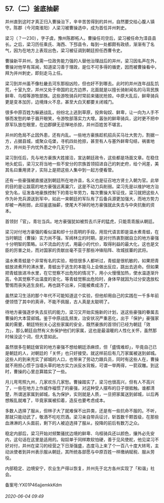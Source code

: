 ## 57.（二）釜底抽薪
并州直到这时才真正归入曹操治下，辛辛苦苦得到的并州，自然要交给心腹人镇守。陈郡（今河南淮阳）人梁习被曹操选中，成为首任并州刺史。



梁习（？—230），字子虞，豫州陈郡柘人。曹操任司空后，梁习被任命为漳县县长。之后，梁习历任乘氏、海西、下邳县令，每到一处都颇有政绩，渐渐有了名气，因为在地方上表现出色，梁习被征调到朝廷担任西曹令史。



曹操新平并州，急需一位政务能力强的人替他治理战后的并州，梁习因名声在外，曹操对他早有耳闻，知道梁习善于理政，是位不可多得的循吏，因而被曹操看中，拜为并州刺史，即刻走马上任。



梁习到并州虽不像杜畿去河东那般凶险，但也好不到哪去。此时的并州连年战乱饥荒，十室九空，并州又处于帝国的北方边界，北面就是以擅长骑射闻名的马背民族鲜卑、乌桓等游牧部族。这些游牧骑兵时常前来骚扰抢掠。中原大乱后，鲜卑骑兵更是变本加厉，边境烽火不息，甚至大白天都要关闭城门。



很多中原百姓为躲避战乱，纷纷北上逃到草原，投奔匈奴、鲜卑，让一向为人手不够而发愁的单于眉开眼笑，令游牧部落实力大增。嚣张的鲜卑骑兵，这时更不把中原军队放在眼里，在边郡肆无忌惮地杀掠，并州百姓苦不堪言。



并州的危局不止因外患，还有内乱。一些地方豪族趁机招兵买马壮大势力，割据一方，占据县城，或聚众屯堡，寻机四处抢掠，甚至有人与塞外鲜卑勾结，祸害地方，并州处于内忧外患之中几无宁日。



梁习到任后，先与地方豪族大姓接洽，宣达朝廷政令，这些都是场面文章。在稳住地头蛇后，梁习又将当地一些不安分的宗族首领招进自己的刺史府，给个闲差，美其名曰重用贤才，实际上是把这些人集中到一起方便看管。



还有一些豪强被直接送到朝廷所在地许县，名义也是征召地方贤士入朝为官。此举的目的是让跋扈的地方豪强远离巢穴，这是不动刀兵削弱。梁习先是以维护地方治安为名，征发各地豪族控制下的青壮年劳力，每次曹操大军征伐，梁习就把这些人作为补充兵源送到军中，如此一来朝廷的军队有了后备兵源更加强大，而地方势力却被一再削弱，此招釜底抽薪，使尾大不掉的地方豪强就此失去与中央抗衡的资本。



首领封「官」，青壮当兵。地方豪强犹如被剪去爪牙的猛虎，只能乖乖服从朝廷。



梁习对付地方豪强的看似温和却十分高明的手段，用现代语言即是温水煮青蛙，在当时朝廷（曹操）实力尚不强，军阀林立的时期，是对付热衷割据自立的地方豪强十分明智的策略。以不流血的方式，用最小的代价，取得利益的最大化，这也是文臣的厉害之处，而对国家的贡献丝毫不亚于那些冲锋陷阵、攻城拔寨的武将。



温水煮青蛙是个非常有名的实验，相信很多人都听过，青蛙是很机敏的，如果把青蛙放进煮开的沸水里，青蛙出于逃生的本能马上会做出反应，跳出去逃命。但如果把青蛙放进冷水里，在它觉察不出危险的情况下，用小火慢慢加热，使水温逐渐升高，令其觉察不出温度的变化，等青蛙觉察出危险时，身体早就因为过分安逸放松警惕而丧失逃生良机，再也跳不出来，只能被煮成汤了。



虽然梁习生活的那个年代不可能知道这个实验，但他却用自己的实践在一千多年前便领悟了其中的真谛，不能不佩服，古人真是太聪明了。



待地方豪强逐步失去反抗的能力，梁习又开始实施新的计划，送这些豪强的眷属去曹操的大本营邺城。鉴于中原战乱频发，治安状况严重恶化，出于「保护」豪强家属的需要，朝廷特别关心这些家属的安全，既然豪族的首领们已经为朝廷「效力」，那么朝廷自然有义务保护他们的家属，这也是最温暖的人性化关怀，虽然那时候没这个词，但大意如此。



虽然很多在朝廷做官的地方豪强不想给朝廷添麻烦，但「盛情难却」，毕竟自己已是朝廷的人，对朝廷的「关怀」也只好接受。就这样前后有几万家属被送到邺城。这些人的到来充实了邺城的人口，也带来了劳动力跟兵员，同时有这些人在，曹操就不用担心惯于当墙头草的地方实力派反水背叛，可谓一举两得，一箭双雕。到这时，曹操的心里总算踏实了一些。



月儿弯弯照九州，几家欢乐几家愁。曹操踏实了，梁习也很高兴，但有人不高兴了，一些在地方上作威作福惯了的豪强，对这种受人摆布的日子很抵触。谁都清楚，所谓送家属到邺城，名为保护，实则就是人质，一旦把家属送到邺城，以后再想叛乱就难了，毕竟家属被扣着，造反也要考虑成本。



多数人选择了服从，但林子大了就难保不出异类，还是有一些抗命不服的。不听，那就只能动武了，敬酒不吃吃罚酒。梁习亲自带兵征讨，斩首数千颗首级，在那些血淋淋的人头面前，剩下的人被迫选择了服从，投降的前后有数万之众。



稳定内部后，梁习开始对频繁骚扰边境的鲜卑、乌桓骑兵还以颜色，攘外必先安内，这句话在这里是适用的。匈奴单于同样欺软怕硬，善于见风使舵，他见梁习不好对付，并州在梁习的经营之下日渐强盛，态度马上来了个一百八十度大转弯，主动派使者到并州表示服从朝廷，其所统各部愿与中原百姓一样缴纳赋税、服从劳役。



内部稳定、边境安宁，农业生产得以恢复，并州先于北方各州实现了「和谐」社会。



备案号:YX01P46ajjemkkKdm


###### 2020-06-04 09:49
